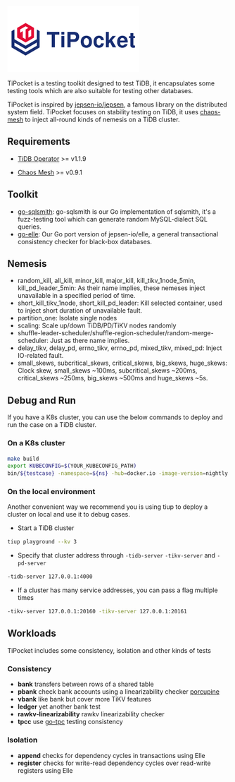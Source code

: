 <img src="static/logo.png" alt="TiPocket" width="300"/>

TiPocket is a testing toolkit designed to test TiDB, it encapsulates some testing tools which are also suitable for testing other databases.

TiPocket is inspired by [jepsen-io/jepsen](https://github.com/jepsen-io/jepsen), a famous library on the distributed system field. TiPocket focuses on stability testing on TiDB, it uses [chaos-mesh](https://github.com/pingcap/chaos-mesh) to inject all-round kinds of nemesis on a TiDB cluster.

## Requirements

* [TiDB Operator](https://github.com/pingcap/tidb-operator) >= v1.1.9

* [Chaos Mesh](https://github.com/pingcap/chaos-mesh) >= v0.9.1

## Toolkit

* [go-sqlsmith](https://github.com/pingcap/tipocket/tree/master/pkg/go-sqlsmith): go-sqlsmith is our Go implementation of sqlsmith, it's a fuzz-testing tool which can generate random MySQL-dialect SQL queries.
* [go-elle](https://github.com/pingcap/tipocket/tree/master/pkg/elle): Our Go port version of jepsen-io/elle, a general transactional consistency checker for black-box databases.

## Nemesis

* random_kill, all_kill, minor_kill, major_kill, kill_tikv_1node_5min, kill_pd_leader_5min: As their name implies, these nemeses inject unavailable in a specified period of time.
* short_kill_tikv_1node, short_kill_pd_leader: Kill selected container, used to inject short duration of unavailable fault.
* partition_one: Isolate single nodes
* scaling: Scale up/down TiDB/PD/TiKV nodes randomly
* shuffle-leader-scheduler/shuffle-region-scheduler/random-merge-scheduler: Just as there name implies.
* delay_tikv, delay_pd, errno_tikv, errno_pd, mixed_tikv, mixed_pd: Inject IO-related fault.
* small_skews, subcritical_skews, critical_skews, big_skews, huge_skews: Clock skew, small_skews ~100ms, subcritical_skews ~200ms, critical_skews ~250ms, big_skews ~500ms and huge_skews ~5s.

## Debug and Run

If you have a K8s cluster, you can use the below commands to deploy and run the case on a TiDB cluster.

### On a K8s cluster

```sh
make build
export KUBECONFIG=$(YOUR_KUBECONFIG_PATH)
bin/${testcase} -namespace=${ns} -hub=docker.io -image-version=nightly -purge=true -storage-class=local-storage
```

### On the local environment

Another convenient way we recommend you is using tiup to deploy a cluster on local and use it to debug cases.

* Start a TiDB cluster

```sh
tiup playground --kv 3
```

* Specify that cluster address through `-tidb-server` `-tikv-server` and `-pd-server`

```bash
-tidb-server 127.0.0.1:4000 
```

* If a cluster has many service addresses, you can pass a flag multiple times

```bash
-tikv-server 127.0.0.1:20160 -tikv-server 127.0.0.1:20161
```

## Workloads

TiPocket includes some consistency, isolation and other kinds of tests

### Consistency

* **bank** transfers between rows of a shared table
* **pbank** check bank accounts using a linearizability checker [porcupine](https://github.com/anishathalye/porcupine)
* **vbank** like bank but cover more TiKV features
* **ledger** yet another bank test
* **rawkv-linearizability** rawkv linearizability checker
* **tpcc** use [go-tpc](https://github.com/pingcap/go-tpc) testing consistency

### Isolation

* **append** checks for dependency cycles in transactions using Elle
* **register** checks for write-read dependency cycles over read-write registers using Elle
